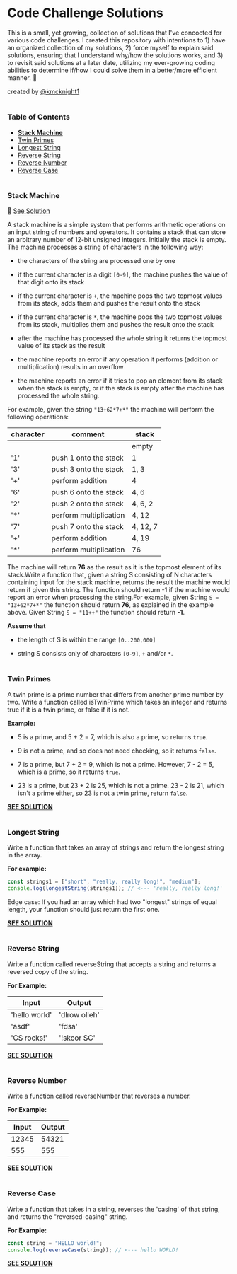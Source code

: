 # Code Challenge Solutions

This is a small, yet growing, collection of solutions that I've concocted for various code challenges. I created this repository with intentions to 1) have an organized collection of my solutions, 2) force myself to explain said solutions, ensuring that I understand why/how the solutions works, and 3) to revisit said solutions at a later date, utilizing my ever-growing coding abilities to determine if/how I could solve them in a better/more efficient manner. :dancer:

created by [@kmcknight1](https://github.com/kmcknight1)

#

### Table of Contents

- [**Stack Machine**](#stack-machine)
- [Twin Primes](#twin-primes)
- [Longest String](#longest-string)
- [Reverse String](#reverse-string)
- [Reverse Number](#reverse-number)
- [Reverse Case](#reverse-case)

#

### Stack Machine

:eyes: [See Solution](https://github.com/kmcknight1/ChallengeSolutions/blob/master/My%20Solutions/stackMachine.js)

A stack machine is a simple system that performs arithmetic operations on an input string of numbers and operators. It contains a stack that can store an arbitrary number of 12-bit unsigned integers. Initially the stack is empty. The machine processes a string of characters in the following way:

- the characters of the string are processed one by one

- if the current character is a digit `[0-9]`, the machine pushes the value of that digit onto its stack

- if the current character is `+`, the machine pops the two topmost values from its stack, adds them and pushes the result onto the stack

- if the current character is `*`, the machine pops the two topmost values from its stack, multiplies them and pushes the result onto the stack

- after the machine has processed the whole string it returns the topmost value of its stack as the result

- the machine reports an error if any operation it performs (addition or multiplication) results in an overflow

- the machine reports an error if it tries to pop an element from its stack when the stack is empty, or if the stack is empty after the machine has processed the whole string.

For example, given the string `"13+62*7+*"` the machine will perform the following operations:

| character | comment                | stack    |
| --------- | ---------------------- | -------- |
|           |                        | empty    |
| '1'       | push 1 onto the stack  | 1        |
| '3'       | push 3 onto the stack  | 1, 3     |
| '+'       | perform addition       | 4        |
| '6'       | push 6 onto the stack  | 4, 6     |
| '2'       | push 2 onto the stack  | 4, 6, 2  |
| '\*'      | perform multiplication | 4, 12    |
| '7'       | push 7 onto the stack  | 4, 12, 7 |
| '+'       | perform addition       | 4, 19    |
| '\*'      | perform multiplication | 76       |

The machine will return **76** as the result as it is the topmost element of its stack.Write a function that, given a string S consisting of N characters containing input for the stack machine, returns the result the machine would return if given this string. The function should return -1 if the machine would report an error when processing the string.For example, given String `S = "13+62*7+*"` the function should return **76**, as explained in the example above. Given String `S = "11++"` the function should return **-1**.

**Assume that**

- the length of S is within the range `[0..200,000]`

- string S consists only of characters `[0-9]`, `+` and/or `*`.

#

### Twin Primes

A twin prime is a prime number that differs from another prime number by two. Write a function called isTwinPrime which takes an integer and returns true if it is a twin prime, or false if it is not.

**Example:**

- 5 is a prime, and 5 + 2 = 7, which is also a prime, so returns `true`.

- 9 is not a prime, and so does not need checking, so it returns `false`.

- 7 is a prime, but 7 + 2 = 9, which is not a prime. However, 7 - 2 = 5, which is a prime, so it returns `true`.

- 23 is a prime, but 23 + 2 is 25, which is not a prime. 23 - 2 is 21, which isn't a prime either, so 23 is not a twin prime, return `false`.

[**SEE SOLUTION**](https://github.com/kmcknight1/ChallengeSolutions/blob/master/My%20Solutions/twinPrimes.js)

#

### Longest String

Write a function that takes an array of strings and return the longest string in the array.

**For example:**

```javascript
const strings1 = ["short", "really, really long!", "medium"];
console.log(longestString(strings1)); // <--- 'really, really long!'
```

Edge case: If you had an array which had two "longest" strings of equal length, your function should just return the first one.

[**SEE SOLUTION**](https://github.com/kmcknight1/ChallengeSolutions/blob/master/My%20Solutions/longestString.js)

#

### Reverse String

Write a function called reverseString that accepts a string and returns a reversed copy of the string.

**For Example:**

| Input         | Output        |
| ------------- | ------------- |
| 'hello world' | 'dlrow olleh' |
| 'asdf'        | 'fdsa'        |
| 'CS rocks!'   | '!skcor SC'   |

[**SEE SOLUTION**](https://github.com/kmcknight1/ChallengeSolutions/blob/master/My%20Solutions/reverseString.js)

#

### Reverse Number

Write a function called reverseNumber that reverses a number.

**For Example:**

| Input | Output |
| ----- | ------ |
| 12345 | 54321  |
| 555   | 555    |

[**SEE SOLUTION**](https://github.com/kmcknight1/ChallengeSolutions/blob/master/My%20Solutions/reverseNumber.js)

#

### Reverse Case

Write a function that takes in a string, reverses the 'casing' of that string, and returns the "reversed-casing" string.

**For Example:**

```javascript
const string = "HELLO world!";
console.log(reverseCase(string)); // <--- hello WORLD!
```

[**SEE SOLUTION**](https://github.com/kmcknight1/ChallengeSolutions/blob/master/My%20Solutions/reverseCase.js)
